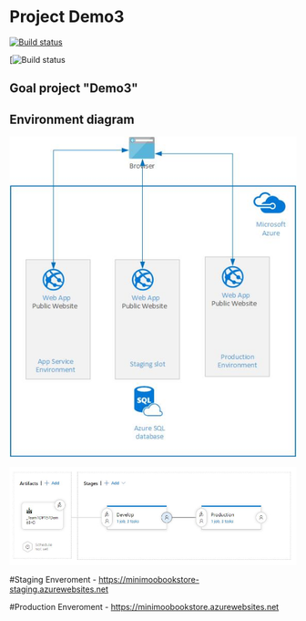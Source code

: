 # Project Demo3

[![Build status](https://dev.azure.com/DP157DevOps/Team1DP157Demo3/_apis/build/status/Demo3%20-%20Pipeline%20CI)](https://dev.azure.com/DP157DevOps/Team1DP157Demo3/_build/latest?definitionId=15)

[![Build status](https://vsrm.dev.azure.com/DP157DevOps/_apis/public/Release/badge/52752702-e31c-4a1b-9602-855eab975bfd/4/7)



## Goal project "Demo3" 


## Environment diagram

![image](https://github.com/vitalidn/DP157.Team1.Demo3/blob/master/images/01.jpg)


![image](https://github.com/vitalidn/DP157.Team1.Demo3/blob/master/images/04.jpg)


#Staging Enveroment - https://minimoobookstore-staging.azurewebsites.net


#Production Enveroment - https://minimoobookstore.azurewebsites.net

